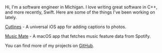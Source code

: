 Hi, I'm a software engineer in Michigan. I love writing great software in C++, and more recently, Swift. Here are some of the things I've been working on lately.

[Cutlines](https://cutlines.jbruce.me) - A universal iOS app for adding captions to photos.

[Music Mate](https://github.com/jbruce2112/music-mate) - A macOS app that fetches music feature data from Spotify.

You can find more of my projects on [GitHub](https://github.com/jbruce2112).
